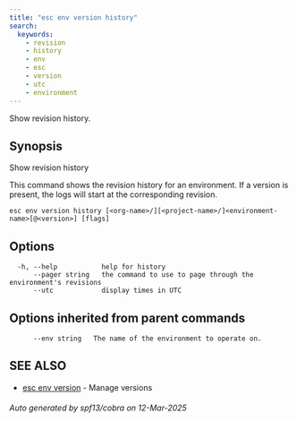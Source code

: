 ```yaml
---
title: "esc env version history"
search:
  keywords:
    - revision
    - history
    - env
    - esc
    - version
    - utc
    - environment
---
```


Show revision history.

## Synopsis

Show revision history

This command shows the revision history for an environment. If a version
is present, the logs will start at the corresponding revision.


```
esc env version history [<org-name>/][<project-name>/]<environment-name>[@<version>] [flags]
```

## Options

```
  -h, --help           help for history
      --pager string   the command to use to page through the environment's revisions
      --utc            display times in UTC
```

## Options inherited from parent commands

```
      --env string   The name of the environment to operate on.
```

## SEE ALSO

* [esc env version](/docs/esc/cli/commands/esc_env_version/)	 - Manage versions

###### Auto generated by spf13/cobra on 12-Mar-2025
